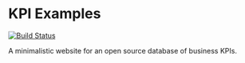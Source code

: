 # KPI Examples

[![Build Status](https://operately.semaphoreci.com/badges/kpiexamples/branches/main.svg?key=96a4753d-fe12-4c79-91a4-e95d8e696a6e)](https://operately.semaphoreci.com/projects/kpiexamples)

A minimalistic website for an open source database of business KPIs.

